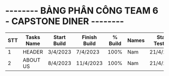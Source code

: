  <div class="container">
    <h1>-------- BẢNG PHÂN CÔNG TEAM 6 - CAPSTONE DINER --------</h1>
    <table>
      <thead>
        <tr>
          <th>STT</th>
          <th>Tasks Name</th>
          <th >Start<br>Build</th>
          <th >Finish<br>Build</th>
          <th>%<br>Build</th>
          <th>Names</th>
          <th class="th2">Start<br>Testing</th>
          <th class="th2">Finish<br>Testing</th>
          <th class="th2">%<br>Testing</th>
          <th class="th2">Names</th>
          <th>Notes</th>
        </tr>
      </thead>
      <tbody>
        <tr>
          <td>1</td>
          <td>HEADER</td>
          <td>3/4/2023</td>
          <td>7/4/2023</td>
          <td>100%</td>
          <td>Nam</td>
          <td>21/4/2023</td>
          <td>22/4/2023</td>
          <td>100%</td>
          <td>Nam</td>
          <td><i class="fas fa-check"></i></td>
        </tr>
        <tr>
          <td>2</td>
          <td>ABOUT US</td>
          <td>8/4/2023</td>
          <td>11/4/2023</td>
          <td>100%</td>
          <td>Nam</td>
          <td>21/4/2023</td>
          <td>22/4/2023</td>
          <td>100%</td>
          <td>Nam</td>
          <td><i class="fas fa-check"></i></td>
        </tr>
        <!-- Thêm thêm dòng tương tự nếu cần -->
      </tbody>
    </table>
  </div>
